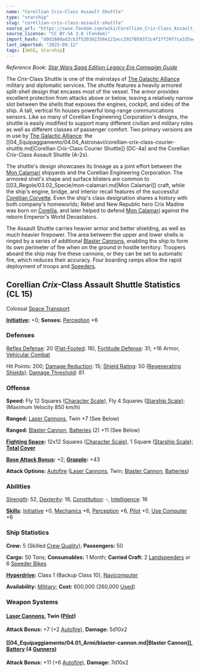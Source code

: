 ```yaml
---
name: "Corellian Crix-Class Assault Shuttle"
type: "starship"
slug: "corellian-crix-class-assault-shuttle"
source_url: "https://swse.fandom.com/wiki/Corellian_Crix-Class_Assault_Shuttle"
source_license: "CC BY-SA 3.0 (Fandom)"
import_hash: "d0d2600ad2cb3f520392358e121acc2927059372c4f1ff39f7ca335a450976b4"
last_imported: "2025-09-12"
tags: [SWSE, Starship]
---
```

*Reference Book: [Star Wars Saga Edition Legacy Era Campaign Guide](https://swse.fandom.com/wiki/Star_Wars_Saga_Edition_Legacy_Era_Campaign_Guide)*

The *Crix*-Class Shuttle is one of the mainstays of [The Galactic Alliance](https://swse.fandom.com/wiki/The_Galactic_Alliance) military and diplomatic services. The shuttle features a heavily armored split-shell design that encases most of the vessel. The armor provides excellent protection from attacks above or below, leaving a relatively narrow slot between the shells that exposes the engines, cockpit, and sides of the ship. A tall, vertical fin houses powerful long-range communications sensors. Like so many of Corellian Engineering Corporation's designs, the shuttle is easily modified to support many different civilian and military roles as well as different classes of passenger comfort. Two primary versions are in use by [The Galactic Alliance](https://swse.fandom.com/wiki/The_Galactic_Alliance): the [[04_Equipaggiamento/04.04_Astronavi/corellian-crix-class-courier-shuttle.md|Corellian *Crix*-Class Courier Shuttle]] (DC-4a) and the Corellian *Crix*-Class Assault Shuttle (A-2s). 

The shuttle's design showcases its lineage as a joint effort between the [Mon Calamari](https://swse.fandom.com/wiki/Mon_Calamari_(Planet)) shipyards and the Corellian Engineering Corporation. The armored shell's shape and surface blisters are common to [[03_Regole/03.02_Specie/mon-calamari.md|Mon Calamari]] craft, while the ship's engine, bridge, and interior recall features of the successful [Corellian Corvette](https://swse.fandom.com/wiki/Corellian_Corvette). Even the ship's class designation shares a history with both company's homeworlds; Rebel and New Republic hero Crix Madine was born on [Corellia](https://swse.fandom.com/wiki/Corellia), and later helped to defend [Mon Calamari](https://swse.fandom.com/wiki/Mon_Calamari_(Planet)) against the reborn Emperor's World Devastators. 

The Assault Shuttle carries heavier armor and better shielding, as well as much heavier firepower. The area between the upper and lower shells is ringed by a series of additional [Blaster Cannons](https://swse.fandom.com/wiki/Blaster_Cannons), enabling the ship to form its own perimeter of fire when on the ground in hostile territory. Troopers aboard the ship may fire these cannons, or they can be set to automatic fire, which reduces their accuracy. Four boarding ramps allow the rapid deployment of troops and [Speeders](https://swse.fandom.com/wiki/Speeders). 

## Corellian *Crix*-Class Assault Shuttle Statistics (CL 15)
Colossal [Space Transport](https://swse.fandom.com/wiki/Space_Transport)

**[Initiative](https://swse.fandom.com/wiki/Initiative):** +0; **Senses:** [Perception](https://swse.fandom.com/wiki/Perception) +6
### Defenses
[Reflex Defense](https://swse.fandom.com/wiki/Reflex_Defense_(Vehicles)): 20 ([Flat-Footed](https://swse.fandom.com/wiki/Flat-Footed): 16), [Fortitude Defense](https://swse.fandom.com/wiki/Fortitude_Defense_(Vehicles)): 31; +16 Armor, [Vehicular Combat](https://swse.fandom.com/wiki/Vehicular_Combat)

Hit Points: 200; [Damage Reduction](https://swse.fandom.com/wiki/Damage_Reduction): 15; [Shield Rating](https://swse.fandom.com/wiki/Shield_Rating): 50 ([Regenerating Shields](https://swse.fandom.com/wiki/Regenerating_Shields)); [Damage Threshold](https://swse.fandom.com/wiki/Damage_Threshold_(Vehicles)): 81
### Offense
**Speed:** Fly 12 Squares ([Character Scale](https://swse.fandom.com/wiki/Character_Scale)), Fly 4 Squares ([Starship Scale](https://swse.fandom.com/wiki/Starship_Scale)); (Maximum Velocity 850 km/h)

**Ranged:** [Laser Cannons](https://swse.fandom.com/wiki/Laser_Cannons), Twin +7 (See Below)

**Ranged:** [Blaster Cannon](https://swse.fandom.com/wiki/Blaster_Cannon_(Vehicles)), [Batteries](https://swse.fandom.com/wiki/Batteries) (2) +11 (See Below)

**[Fighting Space](https://swse.fandom.com/wiki/Fighting_Space):** 12x12 Squares ([Character Scale](https://swse.fandom.com/wiki/Character_Scale)), 1 Square ([Starship Scale](https://swse.fandom.com/wiki/Starship_Scale)); **[Total Cover](https://swse.fandom.com/wiki/Total_Cover)**

**[Base Attack Bonus](https://swse.fandom.com/wiki/Base_Attack_Bonus):** +2; **[Grapple](https://swse.fandom.com/wiki/Grapple):** +43

**Attack Options:** [Autofire](https://swse.fandom.com/wiki/Autofire_(Vehicle_Combat)) ([Laser Cannons](https://swse.fandom.com/wiki/Laser_Cannons), Twin; [Blaster Cannon](https://swse.fandom.com/wiki/Blaster_Cannon_(Vehicles)), [Batteries](https://swse.fandom.com/wiki/Batteries))
### Abilities
[Strength](https://swse.fandom.com/wiki/Strength): 52, [Dexterity](https://swse.fandom.com/wiki/Dexterity): 18, [Constitution](https://swse.fandom.com/wiki/Constitution): -, [Intelligence](https://swse.fandom.com/wiki/Intelligence): 16

**[Skills](https://swse.fandom.com/wiki/Skills):** [Initiative](https://swse.fandom.com/wiki/Initiative) +0, [Mechanics](https://swse.fandom.com/wiki/Mechanics) +6, [Perception](https://swse.fandom.com/wiki/Perception) +6, [Pilot](https://swse.fandom.com/wiki/Pilot) +0, [Use Computer](https://swse.fandom.com/wiki/Use_Computer) +6
### Ship Statistics
**Crew:** 5 (Skilled [Crew Quality](https://swse.fandom.com/wiki/Crew_Quality)); **Passengers:** 50

**Cargo:** 50 Tons; **Consumables:** 1 Month; **Carried Craft:** 2 [Landspeeders](https://swse.fandom.com/wiki/Landspeeders) or 6 [Speeder Bikes](https://swse.fandom.com/wiki/Speeder_Bikes)

**[Hyperdrive](https://swse.fandom.com/wiki/Hyperdrive):** Class 1 (Backup Class 10), [Navicomputer](https://swse.fandom.com/wiki/Navicomputer)

**Availability:** [Military](https://swse.fandom.com/wiki/Military); **Cost:** 600,000 (260,000 [Used](https://swse.fandom.com/wiki/Used))
### Weapon Systems
#### **[Laser Cannons](https://swse.fandom.com/wiki/Laser_Cannons), Twin ([Pilot](https://swse.fandom.com/wiki/Pilot_(Vehicle_Combat)))**
**Attack Bonus:** +7 (+2 [Autofire](https://swse.fandom.com/wiki/Autofire_(Vehicle_Combat))), **Damage:** 5d10x2

#### **[[04_Equipaggiamento/04.01_Armi/blaster-cannon.md|Blaster Cannon]], [Battery](https://swse.fandom.com/wiki/Battery) (4 [Gunners](https://swse.fandom.com/wiki/Gunners))**
**Attack Bonus:** +11 (+6 [Autofire](https://swse.fandom.com/wiki/Autofire_(Vehicle_Combat))), **Damage:** 7d10x2